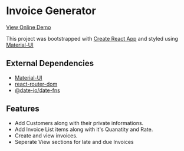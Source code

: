# Invoice Generator

[View Online Demo](https://jayraj-r.github.io/Invoice-Generator/)

This project was bootstrapped with [Create React App](https://github.com/facebook/create-react-app) and styled using [Material-UI](https://material-ui.com/)

## External Dependencies
- [Material-UI](https://material-ui.com/)
- [react-router-dom](https://www.npmjs.com/package/react-router-dom)
- [@date-io/date-fns](https://material-ui-pickers.dev/getting-started/installation)

## Features
- Add Customers along with their private informations.
- Add Invoice List items along with it's Quanatity and Rate.
- Create and view invoices.
- Seperate View sections for late and due Invoices
